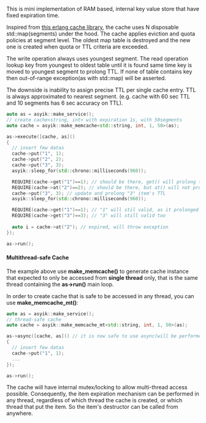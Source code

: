 This is mini implementation of RAM based, internal key value store that have fixed expiration time.

Inspired from [this erlang cache library](https://github.com/fogfish/cache), the cache uses N disposable std::map(segments) under the hood. The cache applies eviction and quota policies at segment level. The oldest map table is destroyed and the new one is created when quota or TTL criteria are exceeded.

The write operation always uses youngest segment. The read operation lookup key from youngest to oldest table until it is found same time key is moved to youngest segment to prolong TTL. If none of table contains key then out-of-range exception(as with std::map) will be asserted.

The downside is inability to assign precise TTL per single cache entry. TTL is always approximated to nearest segment. (e.g. cache with 60 sec TTL and 10 segments has 6 sec accuracy on TTL).

```c++
auto as = asyik::make_service();
// create cache<string, int> with expiration 1s, with 50segments
auto cache = asyik::make_memcache<std::string, int, 1, 50>(as);

as->execute([cache, as]()
{
  // insert few datas
  cache->put("1", 1);
  cache->put("2", 2);
  cache->put("3", 3);
  asyik::sleep_for(std::chrono::milliseconds(960));

  REQUIRE(cache->get("1")==1); // should be there, get() will prolong the TTL
  REQUIRE(cache->at("2")==2); // should be there, but at() will not prolong the TTL
  cache->put("3", 3); // update and prolong "3" item's TTL
  asyik::sleep_for(std::chrono::milliseconds(960));

  REQUIRE(cache->get("1")==1); // "1" will stil valid, as it prolonged by get()
  REQUIRE(cache->get("3")==3); // "3" will still valid too
  
  auto i = cache->at("2"); // expired, will throw exception
});

as->run();
```

#### Multithread-safe Cache
The example above use **make_memcache()** to generate cache instance that expected to only be accessed from **single thread** only, that is the same thread containing the **as->run()** main loop.

In order to create cache that is safe to be accessed in any thread, you can use **make_memcache_mt()**:
```c++
auto as = asyik::make_service();
// thread-safe cache
auto cache = asyik::make_memcache_mt<std::string, int, 1, 50>(as);

as->async([cache, as]() // it is now safe to use async(will be performed in worker thread)
{
  // insert few datas
  cache->put("1", 1);
  ...
});

as->run();
```

The cache will have internal mutex/locking to allow multi-thread access possible. Consequently, the item expiration mechanism can be performed in any thread, regardless of which thread the cache is created, or which thread that put the item. So the item's destructor can be called from anywhere.
